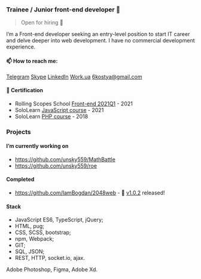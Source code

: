 ### Trainee / Junior front-end developer 👋
> Open for hiring 👀

I’m a Front-end developer seeking an entry-level position to start IT career and delve deeper into web development. I have no commercial development experience. 

#### 📫 How to reach me: 

[Telegram](https://t.me/unsky559) [Skype](https://join.skype.com/invite/JbXgTdwUHn7n) [LinkedIn](https://www.linkedin.com/in/unsky559) [Work.ua](https://www.work.ua/ru/resumes/6858932/) 6kostya@gmail.com

#### 💎 Certification

- Rolling Scopes School [Front-end 2021Q1](https://rs.school/js/) - 2021
- SoloLearn [JavaScript course](https://www.sololearn.com/certificates/course/en/6895628/1024/landscape/png/) - 2021
- SoloLearn [PHP course](https://www.sololearn.com/Certificate/1059-6895628/jpg/) - 2018
<!--- 
 - Osvita Diia [Digit chart](https://osvita.diia.gov.ua/digigram-share/yVKOhqmQyL30bOukUl4CsTk2ioxtXX_H) - 2021
 - Osvita Diia [General digital literacy test](https://osvita.diia.gov.ua/share/ZMLCHvR0X0sHPHYkokX34hCfv-QjCzKb) - 2021 
--->

### Projects
#### I’m currently working on

- https://github.com/unsky559/MathBattle
- https://github.com/unsky559/roe

#### Completed

- https://github.com/IamBogdan/2048web - 🥳 [v1.0.2](https://github.com/IamBogdan/2048web/tree/v1.0.2) released!

#### Stack

- JavaScript ES6, TypeScript, jQuery; 
- HTML, pug; 
- CSS, SCSS, bootstrap; 
- npm, Webpack; 
- GIT; 
- SQL, JSON; 
- REST, HTTP, socket.io, ajax.

Adobe Photoshop, Figma, Adobe Xd.


